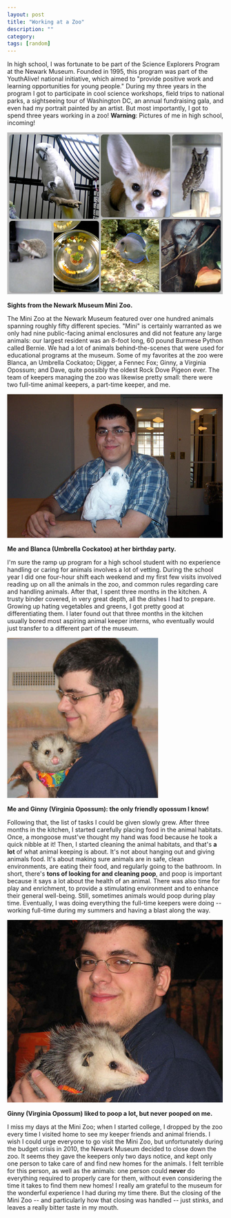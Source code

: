 ```yaml
---
layout: post
title: "Working at a Zoo"
description: ""
category: 
tags: [random]
---
```


In high school, I was fortunate to be part of the Science Explorers Program at the Newark Museum. Founded in 1995, this program was part of the YouthAlive! national initiative, which aimed to "provide positive work and learning opportunities for young people." During my three years in the program I got to participate in cool science workshops, field trips to national parks, a sightseeing tour of Washington DC, an annual fundraising gala, and even had my portrait painted by an artist. But most importantly, I got to spend three years working in a zoo! **Warning**: Pictures of me in high school, incoming!

<!--break-->

<div>
	<img class="rounded-corners" style="max-width: 500px; border: 0px;" src="/assets/images/posts/2013-08-20/zoo.jpg"/>
	<p class="caption-text"><b>Sights from the Newark Museum Mini Zoo.</b></p>
</div>

The Mini Zoo at the Newark Museum featured over one hundred animals spanning roughly fifty different species. "Mini" is certainly warranted as we only had nine public-facing animal enclosures and did not feature any large animals: our largest resident was an 8-foot long, 60 pound Burmese Python called Bernie. We had a lot of animals behind-the-scenes that were used for educational programs at the museum. Some of my favorites at the zoo were Blanca, an Umbrella Cockatoo; Digger, a Fennec Fox; Ginny, a Virginia Opossum; and Dave, quite possibly the oldest Rock Dove Pigeon ever. The team of keepers managing the zoo was likewise pretty small: there were two full-time animal keepers, a part-time keeper, and me.

<div>
	<img class="rounded-corners" style="max-width: 500px; border: 0px;" src="/assets/images/posts/2013-08-20/blanca.jpg"/>
	<p class="caption-text"><b>Me and Blanca (Umbrella Cockatoo) at her birthday party.</b></p>
</div>

I'm sure the ramp up program for a high school student with no experience handling or caring for animals involves a lot of vetting. During the school year I did one four-hour shift each weekend and my first few visits involved reading up on all the animals in the zoo, and common rules regarding care and handling animals. After that, I spent three months in the kitchen. A trusty binder covered, in very great depth, all the dishes I had to prepare. Growing up hating vegetables and greens, I got pretty good at differentiating them. I later found out that three months in the kitchen usually bored most aspiring animal keeper interns, who eventually would just transfer to a different part of the museum. 

<div>
	<img class="rounded-corners" style="max-width: 350px; border: 0px;" src="/assets/images/posts/2013-08-20/ginny2.jpg"/>
	<p class="caption-text"><b>Me and Ginny (Virginia Opossum): the only friendly opossum I know!</b></p>
</div>

Following that, the list of tasks I could be given slowly grew. After three months in the kitchen, I started carefully placing food in the animal habitats. Once, a mongoose must've thought my hand was food because he took a quick nibble at it! Then, I started cleaning the animal habitats, and that's **a lot** of what animal keeping is about. It's not about hanging out and giving animals food. It's about making sure animals are in safe, clean environments, are eating their food, and regularly going to the bathroom. In short, there's **tons of looking for and cleaning poop**, and poop is important because it says a lot about the health of an animal. There was also time for play and enrichment, to provide a stimulating environment and to enhance their general well-being. Still, sometimes animals would poop during play time. Eventually, I was doing everything the full-time keepers were doing -- working full-time during my summers and having a blast along the way. 

<div>
	<img class="rounded-corners" style="max-width: 500px; border: 0px;" src="/assets/images/posts/2013-08-20/ginny.jpg"/>
	<p class="caption-text"><b>Ginny (Virginia Opossum) liked to poop a lot, but never pooped on me.</b></p>
</div>

I miss my days at the Mini Zoo; when I started college, I dropped by the zoo every time I visited home to see my keeper friends and animal friends. I wish I could urge everyone to go visit the Mini Zoo, but unfortunately during the budget crisis in 2010, the Newark Museum decided to close down the zoo. It seems they gave the keepers only two days notice, and kept only one person to take care of and find new homes for the animals. I felt terrible for this person, as well as the animals: one person could **never** do everything required to properly care for them, without even considering the time it takes to find them new homes! I really am grateful to the museum for the wonderful experience I had during my time there. But the closing of the Mini Zoo -- and particularly how that closing was handled -- just stinks, and leaves a really bitter taste in my mouth.